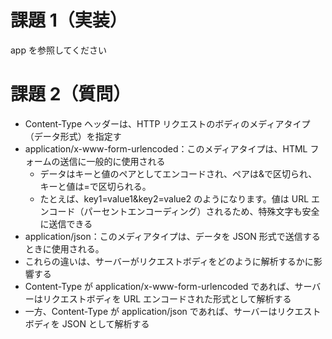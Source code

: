 # 課題 1（実装）

app を参照してください

# 課題 2（質問）

- Content-Type ヘッダーは、HTTP リクエストのボディのメディアタイプ（データ形式）を指定す
- application/x-www-form-urlencoded：このメディアタイプは、HTML フォームの送信に一般的に使用される
  - データはキーと値のペアとしてエンコードされ、ペアは&で区切られ、キーと値は=で区切られる。
  - たとえば、key1=value1&key2=value2 のようになります。値は URL エンコード（パーセントエンコーディング）されるため、特殊文字も安全に送信できる
- application/json：このメディアタイプは、データを JSON 形式で送信するときに使用される。
- これらの違いは、サーバーがリクエストボディをどのように解析するかに影響する
- Content-Type が application/x-www-form-urlencoded であれば、サーバーはリクエストボディを URL エンコードされた形式として解析する
- 一方、Content-Type が application/json であれば、サーバーはリクエストボディを JSON として解析する
